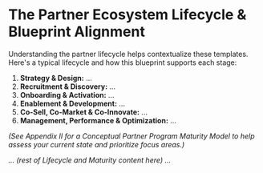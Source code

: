# The Partner Ecosystem Lifecycle & Blueprint Alignment

Understanding the partner lifecycle helps contextualize these templates. Here's a typical lifecycle and how this blueprint supports each stage:

1.  **Strategy & Design:** ...
2.  **Recruitment & Discovery:** ...
3.  **Onboarding & Activation:** ...
4.  **Enablement & Development:** ...
5.  **Co-Sell, Co-Market & Co-Innovate:** ...
6.  **Management, Performance & Optimization:** ...

*(See Appendix II for a Conceptual Partner Program Maturity Model to help assess your current state and prioritize focus areas.)*

*... (rest of Lifecycle and Maturity content here) ...* 
